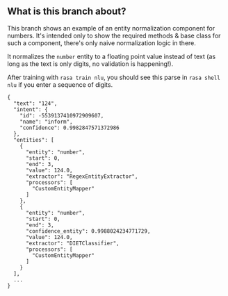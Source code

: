 ## What is this branch about?

This branch shows an example of an entity normalization component for numbers. It's intended only to show the required methods & base class for such a component, there's only naive normalization logic in there.

It normalizes the `number` entity to a floating point value instead of text (as long as the text is only digits, no validation is happening!).

After training with `rasa train nlu`, you should see this parse in `rasa shell nlu` if you enter a sequence of digits.

```
{
  "text": "124",
  "intent": {
    "id": -5539137410972909607,
    "name": "inform",
    "confidence": 0.9982847571372986
  },
  "entities": [
    {
      "entity": "number",
      "start": 0,
      "end": 3,
      "value": 124.0,
      "extractor": "RegexEntityExtractor",
      "processors": [
        "CustomEntityMapper"
      ]
    },
    {
      "entity": "number",
      "start": 0,
      "end": 3,
      "confidence_entity": 0.9988024234771729,
      "value": 124.0,
      "extractor": "DIETClassifier",
      "processors": [
        "CustomEntityMapper"
      ]
    }
  ],
  ...
}
```
